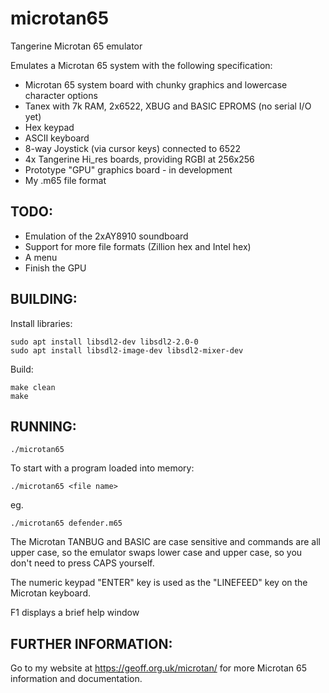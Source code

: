 # microtan65
Tangerine Microtan 65 emulator

Emulates a Microtan 65 system with the following specification:
* Microtan 65 system board with chunky graphics and lowercase character options
* Tanex with 7k RAM, 2x6522, XBUG and BASIC EPROMS (no serial I/O yet)
* Hex keypad
* ASCII keyboard
* 8-way Joystick (via cursor keys) connected to 6522
* 4x Tangerine Hi_res boards, providing RGBI at 256x256
* Prototype "GPU" graphics board - in development
* My .m65 file format

## TODO:
* Emulation of the 2xAY8910 soundboard
* Support for more file formats (Zillion hex and Intel hex)
* A menu
* Finish the GPU

## BUILDING:
Install libraries:
```
sudo apt install libsdl2-dev libsdl2-2.0-0
sudo apt install libsdl2-image-dev libsdl2-mixer-dev
````

Build:
```
make clean
make
```

## RUNNING:
```
./microtan65
```
To start with a program loaded into memory:
```
./microtan65 <file name>
```
eg.
```
./microtan65 defender.m65
```
The Microtan TANBUG and BASIC are case sensitive and commands are all upper case,
so the emulator swaps lower case and upper case, so you don't need to press
CAPS yourself.

The numeric keypad "ENTER" key is used as the "LINEFEED" key on the Microtan keyboard.

F1 displays a brief help window

## FURTHER INFORMATION:
Go to my website at https://geoff.org.uk/microtan/ for more Microtan 65 information
and documentation.

